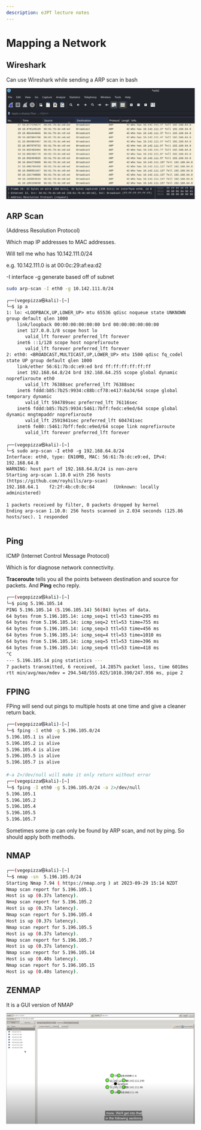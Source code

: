 ```yaml
---
description: eJPT lecture notes
---
```


# Mapping a Network

## Wireshark

Can use Wireshark while sending a ARP scan in bash

![](<../.gitbook/assets/image (19) (1).png>)

## ARP Scan

(Address Resolution Protocol)&#x20;

Which map IP addresses to MAC addresses.

Will tell me who has 10.142.111.0/24

e.g. 10.142.111.0 is at 00:0c:29:af:ea:d2

\-I interface -g generate based off of subnet

```bash
sudo arp-scan -I eth0 -g 10.142.111.0/24
```

<pre class="language-bash"><code class="lang-bash">┌──(vegepizza㉿kali)-[~]
└─$ ip a
1: lo: &#x3C;LOOPBACK,UP,LOWER_UP> mtu 65536 qdisc noqueue state UNKNOWN group default qlen 1000
    link/loopback 00:00:00:00:00:00 brd 00:00:00:00:00:00
    inet 127.0.0.1/8 scope host lo
       valid_lft forever preferred_lft forever
    inet6 ::1/128 scope host noprefixroute 
       valid_lft forever preferred_lft forever
2: eth0: &#x3C;BROADCAST,MULTICAST,UP,LOWER_UP> mtu 1500 qdisc fq_codel state UP group default qlen 1000
    link/ether 56:61:7b:dc:e9:ed brd ff:ff:ff:ff:ff:ff
    inet 192.168.64.8/24 brd 192.168.64.255 scope global dynamic noprefixroute eth0
       valid_lft 76388sec preferred_lft 76388sec
    inet6 fddd:b85:7b25:9934:c88b:cf78:e417:6a34/64 scope global temporary dynamic 
       valid_lft 594789sec preferred_lft 76116sec
    inet6 fddd:b85:7b25:9934:5461:7bff:fedc:e9ed/64 scope global dynamic mngtmpaddr noprefixroute 
       valid_lft 2591941sec preferred_lft 604741sec
    inet6 fe80::5461:7bff:fedc:e9ed/64 scope link noprefixroute 
       valid_lft forever preferred_lft forever
                                                                                                                                                                                                                                                                                                                                                                           
┌──(vegepizza㉿kali)-[~]
└─$ sudo arp-scan -I eth0 -g 192.168.64.8/24
Interface: eth0, type: EN10MB, MAC: 56:61:7b:dc:e9:ed, IPv4: 192.168.64.8
WARNING: host part of 192.168.64.8/24 is non-zero
Starting arp-scan 1.10.0 with 256 hosts (https://github.com/royhills/arp-scan)
192.168.64.1    f2:2f:4b:c0:8c:64       (Unknown: locally administered)

1 packets received by filter, 0 packets dropped by kernel
Ending arp-scan 1.10.0: 256 hosts scanned in 2.034 seconds (125.86 hosts/sec). 1 responded
<strong>
</strong></code></pre>

## Ping

ICMP (Internet Control Message Protocol)

Which is for diagnose network connectivity.

**Traceroute** tells you all the points between destination and source for packets. And **Ping** echo reply.

```bash
┌──(vegepizza㉿kali)-[~]
└─$ ping 5.196.105.14
PING 5.196.105.14 (5.196.105.14) 56(84) bytes of data.
64 bytes from 5.196.105.14: icmp_seq=1 ttl=53 time=295 ms
64 bytes from 5.196.105.14: icmp_seq=2 ttl=53 time=755 ms
64 bytes from 5.196.105.14: icmp_seq=3 ttl=53 time=456 ms
64 bytes from 5.196.105.14: icmp_seq=4 ttl=53 time=1010 ms
64 bytes from 5.196.105.14: icmp_seq=5 ttl=53 time=396 ms
64 bytes from 5.196.105.14: icmp_seq=6 ttl=53 time=418 ms
^C
--- 5.196.105.14 ping statistics ---
7 packets transmitted, 6 received, 14.2857% packet loss, time 6018ms
rtt min/avg/max/mdev = 294.548/555.025/1010.390/247.956 ms, pipe 2
```

## FPING

FPing will send out pings to multiple hosts at one time and give a cleaner return back.

```bash
┌──(vegepizza㉿kali)-[~]
└─$ fping -I eth0 -g 5.196.105.0/24 
5.196.105.1 is alive
5.196.105.2 is alive
5.196.105.4 is alive
5.196.105.5 is alive
5.196.105.7 is alive

#-a 2>/dev/null will make it only return without error
┌──(vegepizza㉿kali)-[~]
└─$ fping -I eth0 -g 5.196.105.0/24 -a 2>/dev/null
5.196.105.1
5.196.105.2
5.196.105.4
5.196.105.5
5.196.105.7
```

Sometimes some ip can only be found by ARP scan, and not by ping. So should apply both methods.

## NMAP

```bash
┌──(vegepizza㉿kali)-[~]
└─$ nmap -sn  5.196.105.0/24       
Starting Nmap 7.94 ( https://nmap.org ) at 2023-09-29 15:14 NZDT
Nmap scan report for 5.196.105.1
Host is up (0.37s latency).
Nmap scan report for 5.196.105.2
Host is up (0.37s latency).
Nmap scan report for 5.196.105.4
Host is up (0.37s latency).
Nmap scan report for 5.196.105.5
Host is up (0.37s latency).
Nmap scan report for 5.196.105.7
Host is up (0.37s latency).
Nmap scan report for 5.196.105.14
Host is up (0.40s latency).
Nmap scan report for 5.196.105.15
Host is up (0.40s latency).
```

## ZENMAP

It is a GUI version of NMAP

![](<../.gitbook/assets/image (20) (1).png>)
